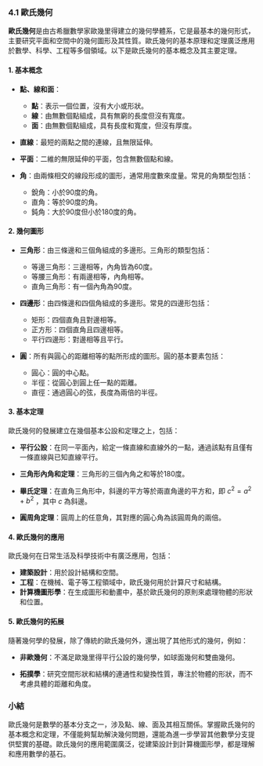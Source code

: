 ### 4.1 歐氏幾何

**歐氏幾何**是由古希臘數學家歐幾里得建立的幾何學體系，它是最基本的幾何形式，主要研究平面和空間中的幾何圖形及其性質。歐氏幾何的基本原理和定理廣泛應用於數學、科學、工程等多個領域。以下是歐氏幾何的基本概念及其主要定理。

#### 1. 基本概念

- **點、線和面**：
  - **點**：表示一個位置，沒有大小或形狀。
  - **線**：由無數個點組成，具有無窮的長度但沒有寬度。
  - **面**：由無數個點組成，具有長度和寬度，但沒有厚度。

- **直線**：最短的兩點之間的連線，且無限延伸。

- **平面**：二維的無限延伸的平面，包含無數個點和線。

- **角**：由兩條相交的線段形成的圖形，通常用度數來度量。常見的角類型包括：
  - 銳角：小於90度的角。
  - 直角：等於90度的角。
  - 鈍角：大於90度但小於180度的角。

#### 2. 幾何圖形

- **三角形**：由三條邊和三個角組成的多邊形。三角形的類型包括：
  - 等邊三角形：三邊相等，內角皆為60度。
  - 等腰三角形：有兩邊相等，內角相等。
  - 直角三角形：有一個內角為90度。

- **四邊形**：由四條邊和四個角組成的多邊形。常見的四邊形包括：
  - 矩形：四個直角且對邊相等。
  - 正方形：四個直角且四邊相等。
  - 平行四邊形：對邊相等且平行。

- **圓**：所有與圓心的距離相等的點所形成的圖形。圓的基本要素包括：
  - 圓心：圓的中心點。
  - 半徑：從圓心到圓上任一點的距離。
  - 直徑：通過圓心的弦，長度為兩倍的半徑。

#### 3. 基本定理

歐氏幾何的發展建立在幾個基本公設和定理之上，包括：

- **平行公設**：在同一平面內，給定一條直線和直線外的一點，通過該點有且僅有一條直線與已知直線平行。

- **三角形內角和定理**：三角形的三個內角之和等於180度。

- **畢氏定理**：在直角三角形中，斜邊的平方等於兩直角邊的平方和，即  $c^2 = a^2 + b^2$ ，其中  $c$  為斜邊。

- **圓周角定理**：圓周上的任意角，其對應的圓心角為該圓周角的兩倍。

#### 4. 歐氏幾何的應用

歐氏幾何在日常生活及科學技術中有廣泛應用，包括：

- **建築設計**：用於設計結構和空間。
- **工程**：在機械、電子等工程領域中，歐氏幾何用於計算尺寸和結構。
- **計算機圖形學**：在生成圖形和動畫中，基於歐氏幾何的原則來處理物體的形狀和位置。

#### 5. 歐氏幾何的拓展

隨著幾何學的發展，除了傳統的歐氏幾何外，還出現了其他形式的幾何，例如：

- **非歐幾何**：不滿足歐幾里得平行公設的幾何學，如球面幾何和雙曲幾何。

- **拓撲學**：研究空間形狀和結構的連通性和變換性質，專注於物體的形狀，而不考慮具體的距離和角度。

### 小結

歐氏幾何是數學的基本分支之一，涉及點、線、面及其相互關係。掌握歐氏幾何的基本概念和定理，不僅能夠幫助解決幾何問題，還能為進一步學習其他數學分支提供堅實的基礎。歐氏幾何的應用範圍廣泛，從建築設計到計算機圖形學，都是理解和應用數學的基石。